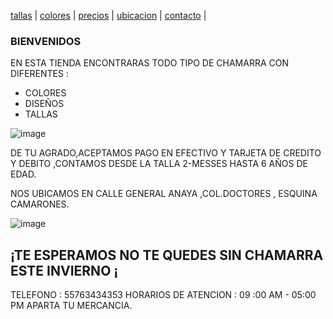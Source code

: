 [tallas](./tallas.md) | [colores](./colores.md) | [precios](./precios.md) | [ubicacion](./ubicacion) | [contacto](./contacto) | 

###  BIENVENIDOS

 EN ESTA TIENDA ENCONTRARAS TODO TIPO DE CHAMARRA CON DIFERENTES :
 
- COLORES
-  DISEÑOS                     
-  TALLAS                                                         
 
 ![image](https://user-images.githubusercontent.com/100168915/159033781-dc88bc9b-b002-40fd-ba0d-33f59d872147.png)
 
 
DE TU AGRADO,ACEPTAMOS PAGO EN EFECTIVO Y TARJETA DE CREDITO Y DEBITO ,CONTAMOS DESDE LA TALLA 2-MESSES HASTA 6 AÑOS DE EDAD.



NOS UBICAMOS EN CALLE GENERAL ANAYA ,COL.DOCTORES , ESQUINA CAMARONES.

![image](https://user-images.githubusercontent.com/100168915/159033188-2857c439-cd39-4301-a004-e2d635e8ef4e.png)

## ¡TE ESPERAMOS NO TE QUEDES SIN CHAMARRA ESTE INVIERNO ¡


TELEFONO : 55763434353
HORARIOS DE ATENCION : 09 :00 AM - 05:00 PM 
APARTA TU MERCANCIA.






